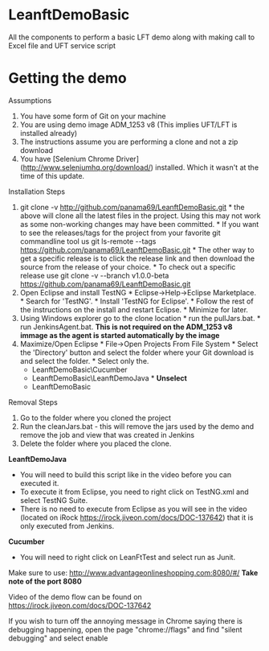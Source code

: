 # LeanftDemoBasic
All the components to perform a basic LFT demo along with making call to Excel file and UFT service script

# Getting the demo
Assumptions
  1. You have some form of Git on your machine
  2. You are using demo image ADM_1253 v8 (This implies UFT/LFT is installed already)
  3. The instructions assume you are performing a clone and not a zip download
  4. You have [Selenium Chrome Driver] (http://www.seleniumhq.org/download/) installed.  Which it wasn't at the time of this update.

Installation Steps
  1. git clone -v http://github.com/panama69/LeanftDemoBasic.git
    * the above will clone all the latest files in the project.  Using this may not work as some non-working changes may have been committed.
    * If you want to see the releases/tags for the project from your favorite git commandline tool us git ls-remote --tags https://github.com/panama69/LeanftDemoBasic.git
    * The other way to get a specific release is to click the release link and then download the source from the release of your choice.
    * To check out a specific release use git clone -v --branch v1.0.0-beta https://github.com/panama69/LeanftDemoBasic.git
  2. Open Eclipse and install TestNG
    * Eclipse->Help->Eclipse Marketplace.
    * Search for 'TestNG'.
    * Install 'TestNG for Eclipse'.
    * Follow the rest of the instructions on the install and restart Eclipse.
    * Minimize for later.
  3. Using Windows explorer go to the clone location
    * run the pullJars.bat.
    * run JenkinsAgent.bat.  **This is not required on the ADM_1253 v8 immage as the agent is started automatically by the image**
  4. Maximize/Open Eclipse
    * File->Open Projects From File System
    * Select the 'Directory' button and select the folder where your Git download is and select the folder.
    * Select only the.
      * LeanftDemoBasic\Cucumber
      * LeanftDemoBasic\LeanftDemoJava
    * **Unselect**
      * LeanftDemoBasic

Removal Steps
  1. Go to the folder where you cloned the project
  2. Run the cleanJars.bat
    - this will remove the jars used by the demo and remove the job and view that was created in Jenkins
  3. Delete the folder where you placed the clone.

**LeanftDemoJava**
  * You will need to build this script like in the video before you can executed it.
  * To execute it from Eclipse, you need to right click on TestNG.xml and select TestNG Suite.
  * There is no need to execute from Eclipse as you will see in the video (located on iRock https://irock.jiveon.com/docs/DOC-137642) that it is only executed from Jenkins.

**Cucumber**
  * You will need to right click on LeanFtTest and select run as Junit.

Make sure to use: http://www.advantageonlineshopping.com:8080/#/
  **Take note of the port 8080**

Video of the demo flow can be found on https://irock.jiveon.com/docs/DOC-137642

If you wish to turn off the annoying message in Chrome saying there is debugging happening, open the page "chrome://flags" and find "silent debugging" and select enable
